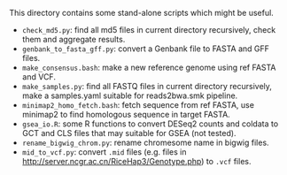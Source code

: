 This directory contains some stand-alone scripts which might be useful.

- `check_md5.py`: find all md5 files in current directory recursively, check them and aggregate results.
- `genbank_to_fasta_gff.py`: convert a Genbank file to FASTA and GFF files.
- `make_consensus.bash`: make a new reference genome using ref FASTA and VCF.
- `make_samples.py`: find all FASTQ files in current directory recursively, make a samples.yaml suitable for reads2bwa.smk pipeline.
- `minimap2_homo_fetch.bash`: fetch sequence from ref FASTA, use minimap2 to find homologous sequence in target FASTA.
- `gsea_io.R`: some R functions to convert DESeq2 counts and coldata to GCT and CLS files that may suitable for GSEA (not tested).
- `rename_bigwig_chrom.py`: rename chromesome name in bigwig files.
- `mid_to_vcf.py`: convert `.mid` files (e.g. files in <http://server.ncgr.ac.cn/RiceHap3/Genotype.php>) to `.vcf` files.
